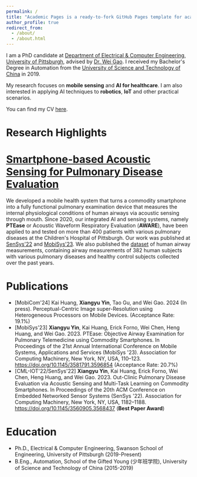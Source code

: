 ```yaml
---
permalink: /
title: "Academic Pages is a ready-to-fork GitHub Pages template for academic personal websites"
author_profile: true
redirect_from: 
  - /about/
  - /about.html
---
```


I am a PhD candidate at [Department of Electrical & Computer Engineering, University of Pittsburgh](https://www.engineering.pitt.edu/departments/electrical-computer/), advised by [Dr. Wei Gao](https://sites.pitt.edu/~weigao/). I received my Bachelor's Degree in Automation from the [University of Science and Technology of China](ustc.edu.cn) in 2019. 

My research focuses on **mobile sensing** and **AI for healthcare**. I am also interested in applying AI techniques to **robotics**, **IoT** and other practical scenarios.

You can find my CV [here](/files/CV_XIANGYU_YIN.pdf).

Research Highlights
======
# [Smartphone-based Acoustic Sensing for Pulmonary Disease Evaluation](https://pittisl.github.io/publication/2023-ptease/)
We developed a mobile health system that turns a commodity smartphone into a fully functional pulmonary examination device that measures the internal physiological conditions of human airways via acoustic sensing through mouth. Since 2020, our integrated AI and sensing systems, namely **PTEase** or Acoustic Waveform Respiratory Evaluation (**AWARE**), have been applied to and tested on more than 400 patients with various pulmonary diseases at the Children's Hospital of Pittsburgh. Our work was published at [SenSys'22](https://doi.org/10.1145/3560905.3568437) and [MobiSys'23](https://doi.org/10.1145/3581791.3596854). We also published the [dataset](https://huggingface.co/datasets/ericyxy98/AWARE) of human airway measurements, containing airway measurements of 382 human subjects with various pulmonary diseases and healthy control subjects collected over the past years. 

Publications
======
 - [MobiCom'24] Kai Huang, **Xiangyu Yin**, Tao Gu, and Wei Gao. 2024 (In press). Perceptual-Centric Image super-Resolution using Heterogeneous Processors on Mobile Devices. (Acceptance Rate: 19.1%)
 - [MobiSys'23] **Xiangyu Yin**, Kai Huang, Erick Forno, Wei Chen, Heng Huang, and Wei Gao. 2023. PTEase: Objective Airway Examination for Pulmonary Telemedicine using Commodity Smartphones. In Proceedings of the 21st Annual International Conference on Mobile Systems, Applications and Services (MobiSys '23). Association for Computing Machinery, New York, NY, USA, 110–123. https://doi.org/10.1145/3581791.3596854 (Acceptance Rate: 20.7%)
 - [CML-IOT'22/SenSys'22] **Xiangyu Yin**, Kai Huang, Erick Forno, Wei Chen, Heng Huang, and Wei Gao. 2023. Out-Clinic Pulmonary Disease Evaluation via Acoustic Sensing and Multi-Task Learning on Commodity Smartphones. In Proceedings of the 20th ACM Conference on Embedded Networked Sensor Systems (SenSys '22). Association for Computing Machinery, New York, NY, USA, 1182–1188. https://doi.org/10.1145/3560905.3568437 (**Best Paper Award**)

Education
======
 - Ph.D., Electrical & Computer Engineering, Swanson School of Engineering, University of Pittsburgh (2019-Present)
 - B.Eng., Automation, School of the Gifted Young (少年班学院), University of Science and Technology of China (2015-2019)
